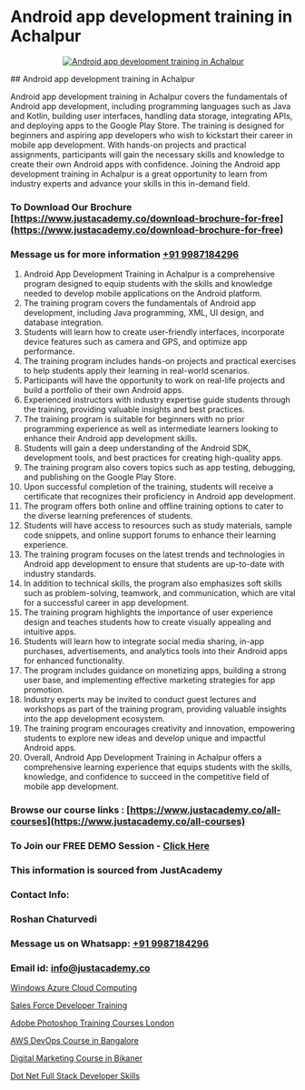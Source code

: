 # Android app development training in Achalpur

<p align="center">
  <a href="https://justacademy.co/course-detail/android-app-development">
    <img src="https://justacademy.co/storage2/course_image/1676635923_course_image.webp" alt="Android app development training in Achalpur">
  </a>
</p>
## Android app development training in Achalpur

Android app development training in Achalpur covers the fundamentals of Android app development, including programming languages such as Java and Kotlin, building user interfaces, handling data storage, integrating APIs, and deploying apps to the Google Play Store. The training is designed for beginners and aspiring app developers who wish to kickstart their career in mobile app development. With hands-on projects and practical assignments, participants will gain the necessary skills and knowledge to create their own Android apps with confidence. Joining the Android app development training in Achalpur is a great opportunity to learn from industry experts and advance your skills in this in-demand field.
### To Download Our Brochure [https://www.justacademy.co/download-brochure-for-free](https://www.justacademy.co/download-brochure-for-free)
### Message us for more information [+91 9987184296](https://api.whatsapp.com/send?phone=919987184296)
1) Android App Development Training in Achalpur is a comprehensive program designed to equip students with the skills and knowledge needed to develop mobile applications on the Android platform.
2) The training program covers the fundamentals of Android app development, including Java programming, XML, UI design, and database integration.
3) Students will learn how to create user-friendly interfaces, incorporate device features such as camera and GPS, and optimize app performance.
4) The training program includes hands-on projects and practical exercises to help students apply their learning in real-world scenarios.
5) Participants will have the opportunity to work on real-life projects and build a portfolio of their own Android apps.
6) Experienced instructors with industry expertise guide students through the training, providing valuable insights and best practices.
7) The training program is suitable for beginners with no prior programming experience as well as intermediate learners looking to enhance their Android app development skills.
8) Students will gain a deep understanding of the Android SDK, development tools, and best practices for creating high-quality apps.
9) The training program also covers topics such as app testing, debugging, and publishing on the Google Play Store.
10) Upon successful completion of the training, students will receive a certificate that recognizes their proficiency in Android app development.
11) The program offers both online and offline training options to cater to the diverse learning preferences of students.
12) Students will have access to resources such as study materials, sample code snippets, and online support forums to enhance their learning experience.
13) The training program focuses on the latest trends and technologies in Android app development to ensure that students are up-to-date with industry standards.
14) In addition to technical skills, the program also emphasizes soft skills such as problem-solving, teamwork, and communication, which are vital for a successful career in app development.
15) The training program highlights the importance of user experience design and teaches students how to create visually appealing and intuitive apps.
16) Students will learn how to integrate social media sharing, in-app purchases, advertisements, and analytics tools into their Android apps for enhanced functionality.
17) The program includes guidance on monetizing apps, building a strong user base, and implementing effective marketing strategies for app promotion.
18) Industry experts may be invited to conduct guest lectures and workshops as part of the training program, providing valuable insights into the app development ecosystem.
19) The training program encourages creativity and innovation, empowering students to explore new ideas and develop unique and impactful Android apps.
20) Overall, Android App Development Training in Achalpur offers a comprehensive learning experience that equips students with the skills, knowledge, and confidence to succeed in the competitive field of mobile app development.

### Browse our course links : [https://www.justacademy.co/all-courses](https://www.justacademy.co/all-courses) 
### To Join our FREE DEMO Session - [Click Here](https://www.justacademy.co/register-for-course-demo)


### This information is sourced from JustAcademy
### Contact Info:
### Roshan Chaturvedi
### Message us on Whatsapp: [+91 9987184296](https://api.whatsapp.com/send?phone=919987184296)
### Email id: [info@justacademy.co](mailto:info@justacademy.co)
                
[Windows Azure Cloud Computing](https://www.linkedin.com/pulse/windows-azure-cloud-computing-justacademy-pune-o8rtc?trackingId=XBoUa56UjwBCMwsLAGVi9w%3D%3D&lipi=urn%3Ali%3Apage%3Ad_flagship3_company_admin%3BgZlONmXPQ3%2BLxo6frpA8RA%3D%3D)

[Sales Force Developer Training](https://www.linkedin.com/pulse/sales-force-developer-training-justacademy-2qhgc?trackingId=705FfJ9HfuBWwFwVKeFzLQ%3D%3D&lipi=urn%3Ali%3Apage%3Ad_flagship3_company_admin%3B1%2Fxl0s9nR82%2ByDHotTO0eg%3D%3D)

[Adobe Photoshop Training Courses London](https://medium.com/@roneet705/adobe-photoshop-training-courses-london-4274be985b55)

[AWS DevOps Course in Bangalore](https://medium.com/@justacademytraining/aws-devops-course-in-bangalore-4c3f1e270934)

[Digital Marketing Course in Bikaner](https://justacademyin.github.io/justacademy/digital-marketing-course-in-bikaner)

[Dot Net Full Stack Developer Skills](https://justacademyin.github.io/justacademy/dot-net-full-stack-developer-skills)

